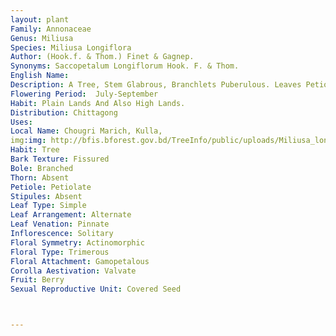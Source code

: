 ```yaml
---
layout: plant
Family: Annonaceae
Genus: Miliusa
Species: Miliusa Longiflora
Author: (Hook.f. & Thom.) Finet & Gagnep.
Synonyms: Saccopetalum Longiflorum Hook. F. & Thom.
English Name: 
Description: A Tree, Stem Glabrous, Branchlets Puberulous. Leaves Petiolate, Petiole 5-7 Mm Long, Lamina 18-20 Ã— 6.0-7.5 Cm, Ovate-oblong Or Oblong-lanceolate, Thin, Coriaceous, Acuminate, Glabrous Above, Pubescent Beneath. Flowers Solitary In The Old Axils. Peduncle 3-5 Mm Long, Downy. Sepals And Outer Petals 5-7 Mm Long, Oblong, Inner Petals 3.0-3.5 Cm Long, Oblong-lanceolate, Tapering To An Obtuse Point, Thin, Downy, Base Sub-saccate. Ripe Carpels Of Berries, 2.5-3.5 Cm In Diameter, Black, Glabrous, Stalk 1.2-1.5 Cm Long. 
Flowering Period:  July-September
Habit: Plain Lands And Also High Lands.
Distribution: Chittagong
Uses: 
Local Name: Chougri Marich, Kulla, 
img:img: http://bfis.bforest.gov.bd/TreeInfo/public/uploads/Miliusa_longiflora.jpg
Habit: Tree
Bark Texture: Fissured
Bole: Branched
Thorn: Absent
Petiole: Petiolate
Stipules: Absent
Leaf Type: Simple
Leaf Arrangement: Alternate
Leaf Venation: Pinnate
Inflorescence: Solitary
Floral Symmetry: Actinomorphic
Floral Type: Trimerous
Floral Attachment: Gamopetalous
Corolla Aestivation: Valvate
Fruit: Berry
Sexual Reproductive Unit: Covered Seed



---
```


